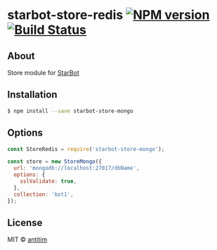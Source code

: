 # starbot-store-redis [![NPM version][npm-image]][npm-url] [![Build Status][travis-image]][travis-url]

## About

Store module for [StarBot](https://github.com/antitim/starbot)

## Installation

```sh
$ npm install --save starbot-store-mongo
```

## Options

```js
const StoreRedis = require('starbot-store-mongo');

const store = new StoreMongo({
  url: 'mongodb://localhost:27017/dbName',
  options: {
    sslValidate: true,
  },
  collection: 'bot1',
});
```


## License

MIT © [antitim](http://vk.com/antitim)


[npm-image]: https://badge.fury.io/js/starbot-store-mongo.svg
[npm-url]: https://npmjs.org/package/starbot-store-mongo
[travis-image]: https://travis-ci.org/antitim/starbot-store-mongo.svg?branch=master
[travis-url]: https://travis-ci.org/antitim/starbot-store-mongo
